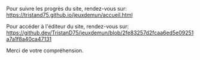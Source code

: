 Pour suivre les progrès du site, rendez-vous sur: 
https://tristand75.github.io/jeuxdemun/accueil.html

Pour accéder à l'éditeur du site, rendez-vous sur: 
https://github.dev/TristanD75/jeuxdemun/blob/2fe83257d2fcaa6ed5e09251a7a1f8a40ca47131

Merci de votre compréhension.
